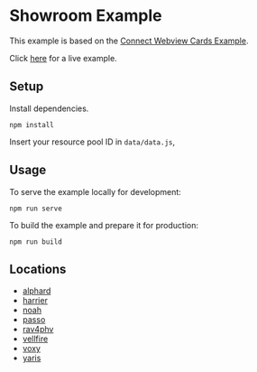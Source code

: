 # Showroom Example
This example is based on the [Connect Webview Cards Example](https://github.com/hrst-connect/connect-webview/tree/main/examples/cards).

Click [here](https://connect-webview-cards.netlify.app/) for a live example.


## Setup
Install dependencies.
```
npm install
```

Insert your resource pool ID in `data/data.js`, 

## Usage
To serve the example locally for development:
```
npm run serve
```

To build the example and prepare it for production:
```
npm run build
```

## Locations
- [alphard](https://toyota.jp/alphard/)
- [harrier](https://toyota.jp/harrier/)
- [noah](https://toyota.jp/noah/)
- [passo](https://toyota.jp/passo/)
- [rav4phv](https://toyota.jp/rav4phv/)
- [vellfire](https://toyota.jp/vellfire/)
- [voxy](https://toyota.jp/voxy/)
- [yaris](https://toyota.jp/yaris/)

